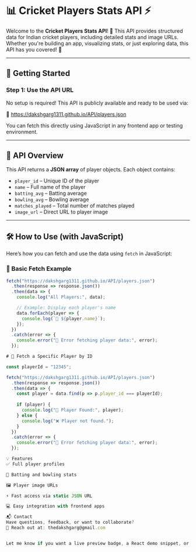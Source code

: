 # 📊 Cricket Players Stats API ⚡️

Welcome to the **Cricket Players Stats API**! 🎉 This API provides structured data for Indian cricket players, including detailed stats and image URLs. Whether you're building an app, visualizing stats, or just exploring data, this API has you covered! 🏏

---

## 🚀 Getting Started

### Step 1: Use the API URL

No setup is required! This API is publicly available and ready to be used via:

🔗 https://dakshgarg1311.github.io/API/players.json


You can fetch this directly using JavaScript in any frontend app or testing environment.

---

## 📡 API Overview

This API returns a **JSON array** of player objects. Each object contains:

- `player_id` – Unique ID of the player
- `name` – Full name of the player
- `batting_avg` – Batting average
- `bowling_avg` – Bowling average
- `matches_played` – Total number of matches played
- `image_url` – Direct URL to player image

---

## 🛠️ How to Use (with JavaScript)

Here’s how you can fetch and use the data using `fetch` in JavaScript:

### 🧪 Basic Fetch Example

```javascript
fetch("https://dakshgarg1311.github.io/API/players.json")
  .then(response => response.json())
  .then(data => {
    console.log("All Players:", data);

    // Example: Display each player's name
    data.forEach(player => {
      console.log(`👤 ${player.name}`);
    });
  })
  .catch(error => {
    console.error("🚨 Error fetching player data:", error);
  });

# 🎯 Fetch a Specific Player by ID

const playerId = "12345";

fetch("https://dakshgarg1311.github.io/API/players.json")
  .then(response => response.json())
  .then(data => {
    const player = data.find(p => p.player_id === playerId);
    
    if (player) {
      console.log("🏏 Player Found:", player);
    } else {
      console.log("❌ Player not found.");
    }
  })
  .catch(error => {
    console.error("🚨 Error fetching player data:", error);
  });

💡 Features
✅ Full player profiles

🏏 Batting and bowling stats

🖼️ Player image URLs

⚡ Fast access via static JSON URL

💻 Easy integration with frontend apps

📬 Contact
Have questions, feedback, or want to collaborate?
📧 Reach out at: thedakshgarg@gmail.com


Let me know if you want a live preview badge, a React demo snippet, or a table of contents!
